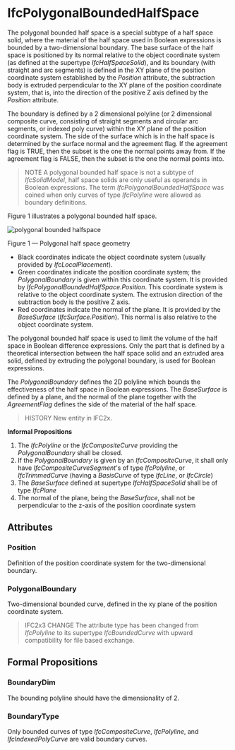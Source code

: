 # IfcPolygonalBoundedHalfSpace

The polygonal bounded half space is a special subtype of a half space solid, where the material of the half space used in Boolean expressions is bounded by a two-dimensional boundary. The base surface of the half space is positioned by its normal relative to the object coordinate system (as defined at the supertype _IfcHalfSpaceSolid_), and its boundary (with straight and arc segments) is defined in the XY plane of the position coordinate system established by the _Position_ attribute, the subtraction body is extruded perpendicular to the XY plane of the position coordinate system, that is, into the direction of the positive Z axis defined by the _Position_ attribute.
<!-- end of short definition -->


The boundary is defined by a 2 dimensional polyline (or 2 dimensional composite curve, consisting of straight segments and circular arc segments, or indexed poly curve) within the XY plane of the position coordinate system. The side of the surface which is in the half space is determined by the surface normal and the agreement flag. If the agreement flag is TRUE, then the subset is the one the normal points away from. If the agreement flag is FALSE, then the subset is the one the normal points into.

> NOTE A polygonal bounded half space is not a subtype of _IfcSolidModel_, half space solids are only useful as operands in Boolean expressions. The term _IfcPolygonalBoundedHalfSpace_ was coined when only curves of type _IfcPolyline_ were allowed as boundary definitions.

Figure 1 illustrates a polygonal bounded half space.

![polygonal bounded halfspace](../../../../figures/ifcpolygonalboundedhalfspace-layout1.png)

Figure 1 — Polygonal half space geometry

 * Black coordinates indicate the object coordinate system (usually provided by <em>IfcLocalPlacement</em>).
 * Green coordinates indicate the position coordinate system; the <em>PolygonalBoundary</em> is given within this coordinate system. It is provided by <em>IfcPolygonalBoundedHalfSpace.Position</em>. This coordinate system is relative to the object coordinate system. The extrusion direction of the subtraction body is the positive Z axis.
 * Red coordinates indicate the normal of the plane. It is provided by the <em>BaseSurface</em> (<em>IfcSurface.Position</em>). This normal is also relative to the object coordinate system.

The polygonal bounded half space is used to limit the volume of the half space in Boolean difference expressions. Only the part that is defined by a theoretical intersection between the half space solid and an extruded area solid, defined by extruding the polygonal boundary, is used for Boolean expressions.

The _PolygonalBoundary_ defines the 2D polyline which bounds the effectiveness of the half space in Boolean expressions. The _BaseSurface_ is defined by a plane, and the normal of the plane together with the _AgreementFlag_ defines the side of the material of the half space.

> HISTORY New entity in IFC2x.

**Informal Propositions**

1. The _IfcPolyline_ or the _IfcCompositeCurve_ providing the _PolygonalBoundary_ shall be closed.
2. If the _PolygonalBoundary_ is given by an _IfcCompositeCurve_, it shall only have _IfcCompositeCurveSegment_'s of type _IfcPolyline_, or _IfcTrimmedCurve_ (having a _BasisCurve_ of type _IfcLine_, or _IfcCircle_)
3. The _BaseSurface_ defined at supertype _IfcHalfSpaceSolid_ shall be of type _IfcPlane_
4. The normal of the plane, being the _BaseSurface_, shall not be perpendicular to the z-axis of the position coordinate system

## Attributes

### Position
Definition of the position coordinate system for the two-dimensional boundary.

### PolygonalBoundary
Two-dimensional bounded curve, defined in the xy plane of the position coordinate system.

> IFC2x3 CHANGE The attribute type has been changed from _IfcPolyline_ to its supertype _IfcBoundedCurve_ with upward compatibility for file based exchange.

## Formal Propositions

### BoundaryDim
The bounding polyline should have the dimensionality of 2.

### BoundaryType
Only bounded curves of type _IfcCompositeCurve_, _IfcPolyline_, and _IfcIndexedPolyCurve_ are valid boundary curves.
